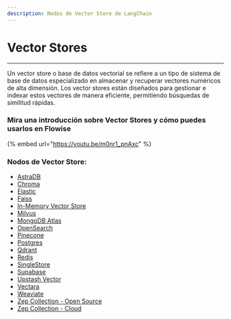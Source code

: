 ```yaml
---
description: Nodos de Vector Store de LangChain
---
```


# Vector Stores

***

Un vector store o base de datos vectorial se refiere a un tipo de sistema de base de datos especializado en almacenar y recuperar vectores numéricos de alta dimensión. Los vector stores están diseñados para gestionar e indexar estos vectores de manera eficiente, permitiendo búsquedas de similitud rápidas.

### Mira una introducción sobre Vector Stores y cómo puedes usarlos en Flowise

{% embed url="https://youtu.be/m0nr1_pnAxc" %}

### Nodos de Vector Store:

* [AstraDB](astradb.md)
* [Chroma](chroma.md)
* [Elastic](elastic.md)
* [Faiss](faiss.md)
* [In-Memory Vector Store](in-memory-vector-store.md)
* [Milvus](milvus.md)
* [MongoDB Atlas](mongodb-atlas.md)
* [OpenSearch](opensearch.md)
* [Pinecone](pinecone.md)
* [Postgres](postgres.md)
* [Qdrant](qdrant.md)
* [Redis](redis.md)
* [SingleStore](singlestore.md)
* [Supabase](supabase.md)
* [Upstash Vector](upstash-vector.md)
* [Vectara](vectara.md)
* [Weaviate](weaviate.md)
* [Zep Collection - Open Source](zep-collection-open-source.md)
* [Zep Collection - Cloud](zep-collection-cloud.md)

